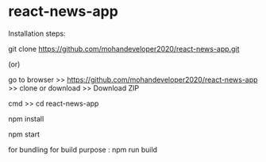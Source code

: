 # react-news-app

Installation steps:

git clone https://github.com/mohandeveloper2020/react-news-app.git

(or)

go to browser >> https://github.com/mohandeveloper2020/react-news-app >> clone or download >> Download ZIP

cmd >> cd react-news-app

npm install

npm start


for bundling for build purpose : npm run build
